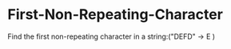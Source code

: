 First-Non-Repeating-Character
=============================

Find the first non-repeating character in a string:("DEFD" -> E )
